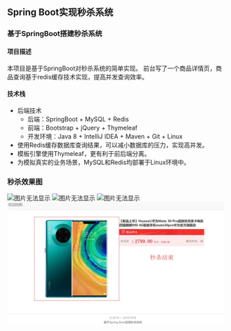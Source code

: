 ## Spring Boot实现秒杀系统
### 基于SpringBoot搭建秒杀系统 
#### 项目描述
本项目是基于SpringBoot对秒杀系统的简单实现。
前台写了一个商品详情页，商品查询基于redis缓存技术实现，提高并发查询效率。
#### 技术栈
+ 后端技术
   + 后端：SpringBoot + MySQL + Redis 
   + 前端：Bootstrap + jQuery + Thymeleaf
   + 开发环境：Java 8 + IntelliJ IDEA + Maven + Git + Linux
+ 使用Redis缓存数据库查询结果，可以减小数据库的压力，实现高并发。
+ 模板引擎使用Thymeleaf，更有利于前后端分离。
+ 为模拟真实的业务场景，MySQL和Redis均部署于Linux环境中。
### 秒杀效果图
![图片无法显示](https://github.com/whoisHYN/springboot_seckill/blob/master/seckill_list.JPG)
![图片无法显示](https://github.com/whoisHYN/springboot_seckill/blob/master/seckill_detail1.JPG)
![图片无法显示](https://github.com/whoisHYN/springboot_seckill/blob/master/seckill_detail2.JPG)
![图片无法显示](https://github.com/whoisHYN/aloe/blob/master/seckill_detail1.JPG)

